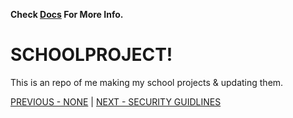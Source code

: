 **Check [Docs](https://school.fuckyou.gq/) For More Info.**
# SCHOOLPROJECT!

This is an repo of me making my school projects & updating them.

[PREVIOUS - NONE](/) | [NEXT - SECURITY GUIDLINES](/SECURITY.md)